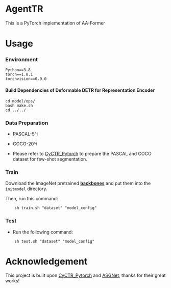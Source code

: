 # AgentTR
This is a PyTorch implementation of AA-Former

# Usage

### Environment
```
Python==3.8
torch==1.8.1
torchvision==0.9.0
```

#### Build Dependencies of Deformable DETR for Representation Encoder
```
cd model/ops/
bash make.sh
cd ../../
```

### Data Preparation

+ PASCAL-5^i  

+ COCO-20^i

+ Please refer to [CyCTR_Pytorch](https://github.com/YanFangCS/CyCTR-Pytorch) to prepare the PASCAL and COCO dataset for few-shot segmentation.

### Train
Download the ImageNet pretrained [**backbones**](https://mycuhk-my.sharepoint.com/:u:/g/personal/1155122171_link_cuhk_edu_hk/EQEY0JxITwVHisdVzusEqNUBNsf1CT8MsALdahUhaHrhlw?e=4%3a2o3XTL&at=9) and put them into the `initmodel` directory.

Then, run this command: 
```
    sh train.sh "dataset" "model_config"
```

### Test
+ Run the following command: 
```
    sh test.sh "dataset" "model_config"
```

# Acknowledgement

This project is built upon [CyCTR_Pytorch](https://github.com/YanFangCS/CyCTR-Pytorch) and [ASGNet](https://github.com/Reagan1311/ASGNet), thanks for their great works!
